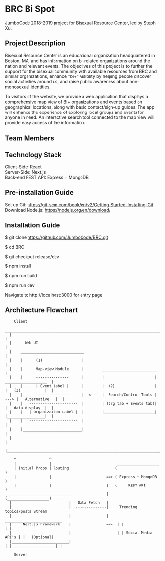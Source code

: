# BRC Bi Spot
JumboCode 2018-2019 project for Bisexual Resource Center, led by Steph Xu.


## Project Description
Bisexual Resource Center is an educational organization headquartered in Boston, MA, and has information on bi-related organizations around the nation and relevant events. The objectives of this project is to further the support for the bisexual community with available resources from BRC and similar organizations, enhance "bi+" visiblity by helping people discover social activities around us, and raise public awareness about non-monosexual identities. 

To visitors of the website, we provide a web application that displays a comprehensive map view of Bi+ organizations and events based on geographical locations, along with basic contact/sign-up guides. The app will enhance the experience of exploring local groups and events for anyone in need. An interactive search tool connected to the map view will provide easy access of the information.

## Team Members

## Technology Stack 
Client-Side: React <br />
Server-Side: Next.js <br />
Back-end REST API: Express + MongoDB <br />

## Pre-installation Guide
Set up Git: https://git-scm.com/book/en/v2/Getting-Started-Installing-Git <br />
Download Node.js: https://nodejs.org/en/download/

## Installation Guide
$ git clone https://github.com/JumboCode/BRC.git

$ cd BRC

$ git checkout release/dev

$ npm install

$ npm run build

$ npm run dev

Navigate to http://localhost:3000 for entry page

## Architecture Flowchart
        
        Client
      _______________________________________________________________________________________________
      |                                                                                             |
      |      Web UI                                                                                 |
      |    _____________________________                                                            |
      |    |      (1)                  |                                                            |
      |    |      Map-view Module      |        _________________________                           |                         
      |    |      ---------------      |        |                       |      ___________________  |
      |    |      | Event Label |      |        |  (2)                  |      |   (3)           |  |
      |    |      ---------------      |  <---  |  Search/Control Tools | ---> |   Alternative   |  |       
      |    |   ----------------------  |        | (Org tab + Events tab)|      |   data display  |  |
      |    |   | Organization Label |  |        |_______________________|      |_________________|  |
      |    |   ----------------------  |                                                            |
      |    |___________________________|                                                            |
      |                                                                                             |
      |_____________________________________________________________________________________________|

        ^               ^                              
        |               |                              ___________________
        | Initial Props | Routing                     (                   )
        |               |                         ==> ( Express + MongoDB )
        |               |                         |   (     REST API      )
      ____________________________                |   (___________________)              
      |                          |   Data Fetch   |                 
      |                          |  --------------|     Trending topics/posts Stream
      |                          |                |    __________________________
      |     Next.js Framework    |                ==>  | |                    | | 
      |                          |                     | | Social Media API's | |   (Optional)
      |__________________________|                     |_|____________________|_|
      
        Server

